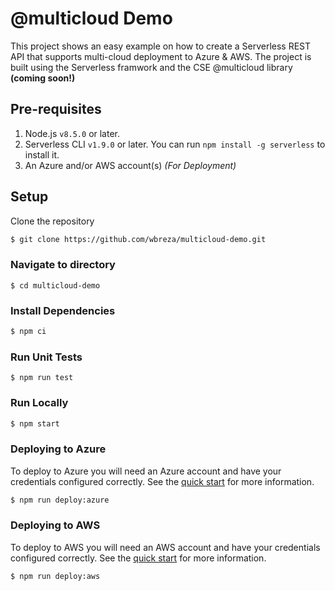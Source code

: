# @multicloud Demo

This project shows an easy example on how to create a Serverless REST API that supports multi-cloud deployment to Azure & AWS.  The project is built using the Serverless framwork and the CSE @multicloud library **(coming soon!)**

## Pre-requisites

1. Node.js `v8.5.0` or later.
1. Serverless CLI `v1.9.0` or later. You can run `npm install -g serverless` to install it.
1. An Azure and/or AWS account(s) *(For Deployment)*

## Setup

Clone the repository
```bash
$ git clone https://github.com/wbreza/multicloud-demo.git
```

### Navigate to directory
```
$ cd multicloud-demo
```

### Install Dependencies
```bash
$ npm ci
```

### Run Unit Tests
```
$ npm run test
```

### Run Locally
```bash
$ npm start
```

### Deploying to Azure
To deploy to Azure you will need an Azure account and have your credentials configured correctly. See the [quick start](https://serverless.com/framework/docs/providers/azure/guide/quick-start/) for more information.
```bash
$ npm run deploy:azure
```

### Deploying to AWS
To deploy to AWS you will need an AWS account and have your credentials configured correctly. See the [quick start](https://serverless.com/framework/docs/providers/aws/guide/quick-start/) for more information.
```bash
$ npm run deploy:aws
```